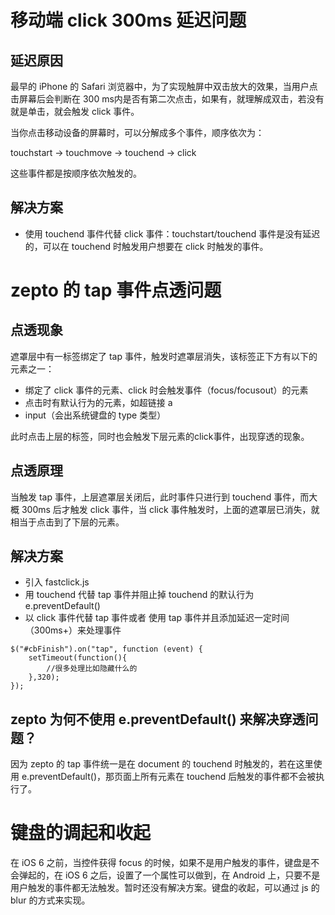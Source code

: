 # 移动端 click 300ms 延迟问题

## 延迟原因

最早的 iPhone 的 Safari 浏览器中，为了实现触屏中双击放大的效果，当用户点击屏幕后会判断在 300 ms内是否有第二次点击，如果有，就理解成双击，若没有就是单击，就会触发 click 事件。

当你点击移动设备的屏幕时，可以分解成多个事件，顺序依次为：

touchstart -> touchmove -> touchend -> click

这些事件都是按顺序依次触发的。

## 解决方案
- 使用 touchend 事件代替 click 事件：touchstart/touchend 事件是没有延迟的，可以在 touchend 时触发用户想要在 click 时触发的事件。




# zepto 的 tap 事件点透问题

## 点透现象

遮罩层中有一标签绑定了 tap 事件，触发时遮罩层消失，该标签正下方有以下的元素之一：

- 绑定了 click 事件的元素、click 时会触发事件（focus/focusout）的元素
- 点击时有默认行为的元素，如超链接 a
- input（会出系统键盘的 type 类型）

此时点击上层的标签，同时也会触发下层元素的click事件，出现穿透的现象。


## 点透原理

当触发 tap 事件，上层遮罩层关闭后，此时事件只进行到 touchend 事件，而大概 300ms 后才触发 click 事件，当 click 事件触发时，上面的遮罩层已消失，就相当于点击到了下层的元素。


## 解决方案

- 引入 fastclick.js
- 用 touchend 代替 tap 事件并阻止掉 touchend 的默认行为 e.preventDefault()
- 以 click 事件代替 tap 事件或者 使用 tap 事件并且添加延迟一定时间（300ms+）来处理事件

```
$("#cbFinish").on("tap", function (event) {
    setTimeout(function(){
        //很多处理比如隐藏什么的
    },320);
});
```


## zepto 为何不使用 e.preventDefault() 来解决穿透问题？
因为 zepto 的 tap 事件统一是在 document 的 touchend 时触发的，若在这里使用 e.preventDefault()，那页面上所有元素在 touchend 后触发的事件都不会被执行了。




# 键盘的调起和收起

在 iOS 6 之前，当控件获得 focus 的时候，如果不是用户触发的事件，键盘是不会弹起的，在 iOS 6 之后，设置了一个属性可以做到，在 Android 上，只要不是用户触发的事件都无法触发。暂时还没有解决方案。键盘的收起，可以通过 js 的 blur 的方式来实现。